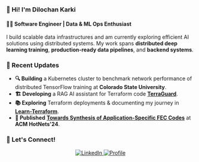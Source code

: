 ### 👋 Hi! I'm Dilochan Karki
#### 🧑‍💻 Software Engineer | Data & ML Ops Enthusiast  

I build scalable data infrastructures and am currently exploring efficient AI solutions using distributed systems. My work spans **distributed deep learning training**, **production-ready data pipelines**, and **backend systems**.

### 📌 Recent Updates  
- **🔍 Building** a Kubernetes cluster to benchmark network performance of distributed TensorFlow training at **Colorado State University**.  
- **🏗️ Developing** a RAG AI assistant for Terraform code **[TerraGuard](https://github.com/karkidilochan/TerraGuard)**.  
- **📚 Exploring** Terraform deployments & documenting my journey in **[Learn-Terraform](https://github.com/karkidilochan/learn-tf)**.  
- **📝 Published** **[Towards Synthesis of Application-Specific FEC Codes](https://dl.acm.org/doi/abs/10.1145/3696348.3696886)** at **ACM HotNets'24**.  

### 🤝 Let's Connect!  
<p align="center">
  <a href="https://www.linkedin.com/in/dilochan-karki/">
    <img src="https://img.shields.io/badge/LinkedIn-0077B5?style=for-the-badge&logo=linkedin&logoColor=white" alt="LinkedIn" />
  </a>
<!--   <a href="your-blog-url">
    <img src="https://img.shields.io/badge/Blog-1f425f?style=for-the-badge&logo=rss&logoColor=white" alt="Blog" />
  </a> -->
  <a href="https://karkidilochan.github.io/home/">
    <img src="https://img.shields.io/badge/Profile-4285F4?style=for-the-badge&logo=google-chrome&logoColor=white" alt="Profile" />
  </a>
</p>
